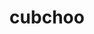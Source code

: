 ---
id: 613
title: cubchoo
types: [ice]
image: https://raw.githubusercontent.com/PokeAPI/sprites/master/sprites/pokemon/613.png
---